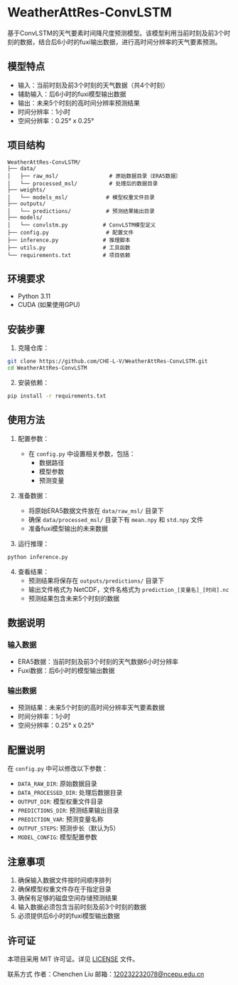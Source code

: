 # WeatherAttRes-ConvLSTM

基于ConvLSTM的天气要素时间降尺度预测模型。该模型利用当前时刻及前3个时刻的数据，结合后6小时的fuxi输出数据，进行高时间分辨率的天气要素预测。

## 模型特点

- 输入：当前时刻及前3个时刻的天气数据（共4个时刻）
- 辅助输入：后6小时的fuxi模型输出数据
- 输出：未来5个时刻的高时间分辨率预测结果
- 时间分辨率：1小时
- 空间分辨率：0.25° x 0.25°

## 项目结构

```
WeatherAttRes-ConvLSTM/
├── data/
│   ├── raw_msl/                # 原始数据目录（ERA5数据）
│   └── processed_msl/          # 处理后的数据目录
├── weights/
│   └── models_msl/            # 模型权重文件目录
├── outputs/
│   └── predictions/           # 预测结果输出目录
├── models/
│   └── convlstm.py           # ConvLSTM模型定义
├── config.py                  # 配置文件
├── inference.py              # 推理脚本
├── utils.py                  # 工具函数
└── requirements.txt          # 项目依赖
```

## 环境要求

- Python 3.11
- CUDA (如果使用GPU)

## 安装步骤

1. 克隆仓库：
```bash
git clone https://github.com/CHE-L-V/WeatherAttRes-ConvLSTM.git
cd WeatherAttRes-ConvLSTM
```

2. 安装依赖：
```bash
pip install -r requirements.txt
```

## 使用方法

1. 配置参数：
   - 在 `config.py` 中设置相关参数，包括：
     - 数据路径
     - 模型参数
     - 预测变量

2. 准备数据：
   - 将原始ERA5数据文件放在 `data/raw_msl/` 目录下
   - 确保 `data/processed_msl/` 目录下有 `mean.npy` 和 `std.npy` 文件
   - 准备fuxi模型输出的未来数据

3. 运行推理：
```bash
python inference.py
```

4. 查看结果：
   - 预测结果将保存在 `outputs/predictions/` 目录下
   - 输出文件格式为 NetCDF，文件名格式为 `prediction_[变量名]_[时间].nc`
   - 预测结果包含未来5个时刻的数据

## 数据说明

### 输入数据
- ERA5数据：当前时刻及前3个时刻的天气数据6小时分辨率
- Fuxi数据：后6小时的模型输出数据

### 输出数据
- 预测结果：未来5个时刻的高时间分辨率天气要素数据
- 时间分辨率：1小时
- 空间分辨率：0.25° x 0.25°

## 配置说明

在 `config.py` 中可以修改以下参数：

- `DATA_RAW_DIR`: 原始数据目录
- `DATA_PROCESSED_DIR`: 处理后数据目录
- `OUTPUT_DIR`: 模型权重文件目录
- `PREDICTIONS_DIR`: 预测结果输出目录
- `PREDICTION_VAR`: 预测变量名称
- `OUTPUT_STEPS`: 预测步长（默认为5）
- `MODEL_CONFIG`: 模型配置参数

## 注意事项

1. 确保输入数据文件按时间顺序排列
2. 确保模型权重文件存在于指定目录
3. 确保有足够的磁盘空间存储预测结果
4. 输入数据必须包含当前时刻及前3个时刻的数据
5. 必须提供后6小时的fuxi模型输出数据

## 许可证

本项目采用 MIT 许可证。详见 [LICENSE](LICENSE) 文件。

联系方式
作者：Chenchen Liu
邮箱：120232232078@ncepu.edu.cn
